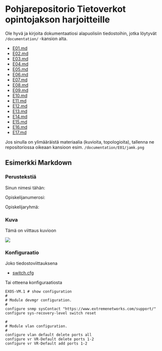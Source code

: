# Pohjarepositorio Tietoverkot opintojakson harjoitteille 

Ole hyvä ja kirjoita dokumentaatiosi alapuolisiin tiedostoihin, jotka löytyvät `/documentation/` -kansion alta.

- [E01.md](/documentation/E01.md)
- [E02.md](/documentation/E02.md)
- [E03.md](/documentation/E03.md)
- [E04.md](/documentation/E04.md)
- [E05.md](/documentation/E05.md)
- [E06.md](/documentation/E06.md)
- [E07.md](/documentation/E07.md)
- [E08.md](/documentation/E08.md)
- [E09.md](/documentation/E09.md)
- [E10.md](/documentation/E10.md)
- [E11.md](/documentation/E11.md)
- [E12.md](/documentation/E12.md)
- [E13.md](/documentation/E13.md)
- [E14.md](/documentation/E14.md)
- [E15.md](/documentation/E15.md)
- [E16.md](/documentation/E16.md)
- [E17.md](/documentation/E17.md)

Jos sinulla on ylimääräistä materiaalia (kuvioita, topologioita), tallenna ne repositoriossa oikeaan kansioon esim. `/documentation/E01/jamk.png`

## Esimerkki Markdown

### Perustekstiä

Sinun nimesi tähän: 

Opiskelijanumerosi: 

Opiskelijaryhmä: 

### Kuva

Tämä on viittaus kuvioon

![](/documentation/E01/jamk.png)

### Konfiguraatio

Joko tiedostoviittauksena

- [switch.cfg](/documentation/switch.cfg)

Tai otteena konfiguraatiosta

```
EXOS-VM.1 # show configuration
#
# Module devmgr configuration.
#
configure snmp sysContact "https://www.extremenetworks.com/support/"
configure sys-recovery-level switch reset

#
# Module vlan configuration.
#
configure vlan default delete ports all
configure vr VR-Default delete ports 1-2
configure vr VR-Default add ports 1-2
```